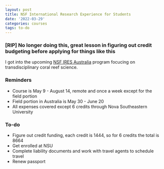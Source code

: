```yaml
---
layout: post
title: NSF International Research Experience for Students
date: '2022-03-29'
categories: courses
tags: to-do
---
```

### [RIP] No longer doing this, great lesson in figuring out credit budgeting before applying for things like this

I got into the upcoming [NSF IRES Australia](https://www.ires-au.com/) program focucing on transdisciplinary coral reef science.

### Reminders

* Course is May 9 - August 14, remote and once a week except for the field portion
* Field portion in Australia is May 30 - June 20
* All expenses covered except 6 credits through Nova Southeastern University

### To-do

* Figure out credit funding, each credit is 1444, so for 6 credits the total is 8664
* Get enrolled at NSU
* Complete liability documents and work with travel agents to schedule travel
* Renew passport


